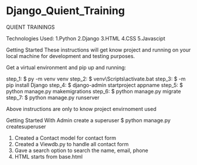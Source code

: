 # Django_Quient_Training
 
QUIENT TRAININGS 

Technologies Used:
1.Python 
2.Django 
3.HTML
4.CSS
5.Javascipt


Getting Started
These instructions will get know project and running on your local machine for development and testing purposes.

Get a virtual environment and pip up and running:

step_1: $ py -m venv venv
step_2: $ venv\Scripts\activate.bat
step_3: $ -m pip install Django
step_4: $ django-admin startproject appname
step_5: $ python manage.py makemigrations
step_6: $ python manage.py migrate
step_7: $ python manage.py runserver 

Above instructions are only to know project envirnoment used


Getting Started With Admin 
create a superuser
$ python manage.py createsuperuser

1. Created a Contact model for contact form
2. Created a Viewdb.py  to handle all contact form
3. Gave a search option to search the name, email, phone
4. HTML starts from base.html
